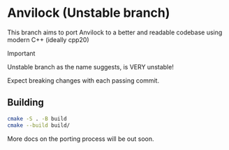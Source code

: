 # Anvilock (Unstable branch)

This branch aims to port Anvilock to a better and readable codebase using modern C++ (ideally cpp20)

> [!IMPORTANT]
> 
> Unstable branch as the name suggests, is VERY unstable!
> 
> Expect breaking changes with each passing commit.
> 

## Building

```bash 
cmake -S . -B build 
cmake --build build/
```

More docs on the porting process will be out soon.
